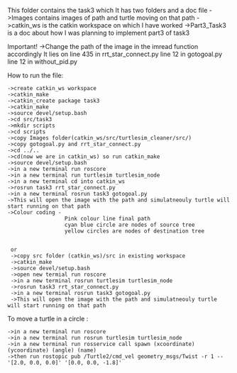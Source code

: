 This folder contains the task3 which
It has two folders and a doc file
  ->Images contains images of path and turtle moving on that path
  ->catkin_ws is the catkin workspace on which I have worked
  ->Part3_Task3 is a doc about how I was planning to implement part3 of task3
  
 Important! ->Change the path of the image in the imread function accordingly
                It lies on line 435 in rrt_star_connect.py
                           line 12 in gotogoal.py
                           line 12 in without_pid.py
                           

How to run the file:

    ->create catkin_ws workspace
    ->catkin_make
    ->catkin_create package task3
    ->catkin_make
    ->source devel/setup.bash
    ->cd src/task3
    ->mkdir scripts
    ->cd scripts
    ->copy Images folder(catkin_ws/src/turtlesim_cleaner/src/) 
    ->copy gotogoal.py and rrt_star_connect.py
    ->cd ../..
    ->cd(now we are in catkin_ws) so run catkin_make
    ->source devel/setup.bash
    ->in a new terminal run roscore
    ->in a new terminal run turtlesim turtlesim_node
    ->in a new terminal cd into catkin_ws
    ->rosrun task3 rrt_star_connect.py
    ->in a new terminal rosrun task3 gotogoal.py
    ->This will open the image with the path and simulatneouly turtle will start running on that path
    ->Colour coding - 
                      Pink colour line final path
                      cyan blue circle are nodes of source tree
                      yellow circles are nodes of destination tree
                      
                      
     or
     ->copy src folder (catkin_ws)/src in existing workspace
     ->catkin_make
     ->source devel/setup.bash
     ->open new termial run roscore
     ->in a new terminal rosrun turtlesim turtlesim_node
     ->rosrun task3 rrt_star_connect.py
     ->in a new terminal rosrun task3 gotogoal.py
     ->This will open the image with the path and simulatneouly turtle will start running on that path
     

To move a turtle in a circle :

    ->in a new terminal run roscore
    ->in a new terminal run rosrun turtlesim turtlesim_node
    ->in a new terminal run rosservice call spawn (xcoordinate) (ycoordinate) (angle) (name)
    ->then run rostopic pub /Turtle2/cmd_vel geometry_msgs/Twist -r 1 -- '[2.0, 0.0, 0.0]' '[0.0, 0.0, -1.8]'
     
    
    

